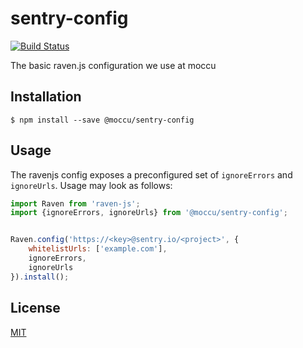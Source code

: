 # sentry-config

[![Build Status](https://travis-ci.org/moccu/sentry-config.svg?branch=master)](https://travis-ci.org/moccu/sentry-config)

The basic raven.js configuration we use at moccu

## Installation

```
$ npm install --save @moccu/sentry-config
```

## Usage

The ravenjs config exposes a preconfigured set of `ignoreErrors` and `ignoreUrls`.
Usage may look as follows:

```js
import Raven from 'raven-js';
import {ignoreErrors, ignoreUrls} from '@moccu/sentry-config';


Raven.config('https://<key>@sentry.io/<project>', {
	whitelistUrls: ['example.com'],
	ignoreErrors,
	ignoreUrls
}).install();
```

## License

[MIT](./LICENSE)
